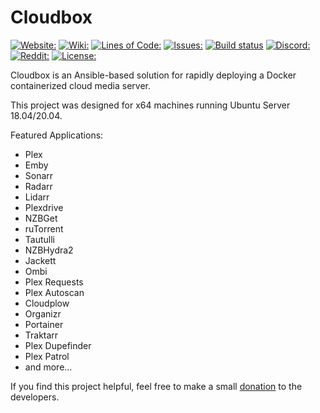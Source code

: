 # Cloudbox
[![Website:](https://img.shields.io/badge/website-https%3A%2F%2Fcloudbox.works-blue)](https://cloudbox.works)
[![Wiki:](https://img.shields.io/badge/wiki-https%3A%2F%2Fcloudbox.wiki-blue)](https://cloudbox.wiki)
[![Lines of Code:](https://img.shields.io/tokei/lines/github/cloudbox2/cloudbox)](https://github.com/Cloudbox2/Cloudbox)
[![Issues:](https://img.shields.io/github/issues/Cloudbox2/Cloudbox?color=blue)](https://github.com/Cloudbox2/Cloudbox/issues)
[![Build status](https://appveyor.cloudbox.work/api/projects/status/ydmbhstv697aosa8/branch/master?svg=true)](https://appveyor.cloudbox.work/project/AppVeyor/cloudbox/branch/master)
[![Discord:](https://img.shields.io/discord/381077432285003776?color=blue)](https://discord.io/cloudbox)
[![Reddit:](https://img.shields.io/badge/reddit-r/Cloudbox-blue)](https://reddit.com/r/Cloudbox)
[![License:](https://img.shields.io/github/license/Cloudbox2/Cloudbox)](LICENSE.md)


Cloudbox is an Ansible-based solution for rapidly deploying a Docker containerized cloud media server.

This project was designed for x64 machines running Ubuntu Server 18.04/20.04.

Featured Applications:

- Plex
- Emby
- Sonarr
- Radarr
- Lidarr
- Plexdrive
- NZBGet
- ruTorrent
- Tautulli
- NZBHydra2
- Jackett
- Ombi
- Plex Requests
- Plex Autoscan
- Cloudplow
- Organizr
- Portainer
- Traktarr
- Plex Dupefinder
- Plex Patrol
- and more...

If you find this project helpful, feel free to make a small [donation](DONATIONS.md) to the developers.
